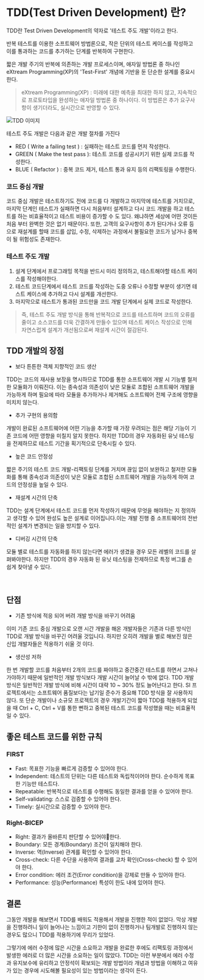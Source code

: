 # TDD(Test Driven Development) 란? 

TDD란 Test Driven Development의 약자로 '테스트 주도 개발'이라고 한다. 

반복 테스트를 이용한 소프트웨어 방법론으로, 작은 단위의 테스트 케이스를 작성하고 이를 통과하는 코드를 추가하는 단계를 반복하여 구현한다.
 

짧은 개발 주기의 반복에 의존하는 개발 프로세스이며, 
애자일 방법론 중 하나인 eXtream Programming(XP)의 'Test-First' 개념에 기반을 둔 단순한 설계를 중요시한다. 

>  eXtream Programming(XP) : 미래에 대한 예측을 최대한 하지 않고, 지속적으로 프로토타입을 완성하는 애자일 방법론 중 하나이다. 이 방법론은 추가 요구사항이 생기더라도, 실시간으로 반영할 수 있다.

![TDD 이미지](https://img1.daumcdn.net/thumb/R1280x0/?scode=mtistory2&fname=https%3A%2F%2Fblog.kakaocdn.net%2Fdn%2FbxIJOW%2FbtrNRBF83uo%2FtNXUTRCyj44P8xxwdk7kx1%2Fimg.webp)   

테스트 주도 개발은 다음과 같은 개발 절차를 가진다

- RED ( Write a failing test ) : 실패하는 테스트 코드를 먼저 작성한다.
- GREEN ( Make the test pass ): 테스트 코드를 성공시키기 위한 실제 코드를 작성한다.
- BLUE ( Refactor ) : 중복 코드 제거, 테스트 통과 유지 등의 리팩토링을 수행한다.

### 코드 중심 개발

코드 중심 개발은 테스트하기도 전에 코드를 다 개발하고 마지막에 테스트를 거치므로, 마지막 단계인 테스트가 실패하면
다시 처음부터 설계하고 다시 코드 개발을 하고 테스트를 하는 비효율적이고 테스트 비용이 증가할 수 도 있다.
왜냐하면 세상에 어떤 것이든 처음 부터 완벽한 것은 없기 때문이다.
또한, 고객의 요구사항이 추가 된다거나 오류 등으로 재설계를 할때 코드를 삽입, 수정, 삭제하는 과정에서 불필요한 코드가 남거나 중복이 될 위험성도 존재한다.
  

### 테스트 주도 개발

1. 설계 단계에서 프로그래밍 목적을 반드시 미리 정의하고, 테스트해야할 테스트 케이스를 작성해야한다.
2. 테스트 코드단계에서 테스트 코드를 작성하는 도중 오류나 수정할 부분이 생기면 테스트 케이스에 추가하고 다시 설계를 개선한다.
3. 마지막으로 테스트가 통과된 코드만을 코드 개발 단계에서 실제 코드로 작성한다.

> 즉, 테스트 주도 개발 방식을 통해 반복적으로 코드를 테스트하며 코드의 오류를 줄이고 소스코드를 더욱 간결하게 만들수 있으며
테스트 케이스 작성으로 인해 자연스럽게 설계가 개선됨으로써 재설계 시간이 절감된다.

## TDD 개발의 장점

- 보다 튼튼한 객체 지향적인 코드 생산

TDD는 코드의 재사용 보장을 명시하므로 TDD를 통한 소프트웨어 개발 시 기능별 철저한 모듈화가 이뤄진다.
이는 종속성과 의존성이 낮은 모듈로 조합된 소프트웨어 개발을 가능하게 하며 필요에 따라 모듈을 추가하거나 제거해도 소프트웨어 전체 구조에 영향을 미치치 않는다.
 

- 추가 구현의 용의함

개발이 완료된 소프트웨어에 어떤 기능을 추가할 때 가장 우려되는 점은 해당 기능이 기존 코드에 어떤 영향을 미칠지 알지 못한다. 
하지만 TDD의 경우 자동화된 유닛 테스팅을 전제하므로 테스트 기간을 획기적으로 단축시킬 수 있다.
 

- 높은 코드 안정성

짧은 주기의 테스트 코드 개발-리팩토링 단계를 거치며 끊임 없이 보완하고 철저한 모듈화를 통해 종속성과 의존성이 낮은 모듈로 조합된 소프트웨어 개발을 가능하게 하여 코드의 안정성을 높일 수 있다.
 

- 재설계 시간의 단축

TDD는 설계 단계에서 테스트 코드를 먼저 작성하기 때문에 무엇을 해야하는 지 정의하고 생각할 수 있어 완성도 높은 설계로 이어집니다.이는 개발 진행 중 소프트웨어의 전반적인 설계가 변경되는 일을 방지할 수 있다.
 

- 디버깅 시간의 단축

모듈 별로 테스트를 자동화를 하지 않는다면 에러가 생겼을 경우 모든 레벨의 코드를 살펴봐야한다.
하지만 TDD의 경우 자동화 된 유닛 테스팅을 전제하므로 특정 버그를 손 쉽게 찾아낼 수 있다.

 
## 단점

- 기존 방식에 적응 되어 버려 개발 방식을 바꾸기 어려움

이미 기존 코드 중심 개발으로 오랜 시간 개발을 해온 개발자들은 기존과 다른 방식인 TDD로 개발 방식을 바꾸긴 어려울 것입니다.
하지만 오히려 개발을 별로 해보진 않은 신입 개발자들은 적용하기 쉬울 것 이다.
 

- 생산성 저하

한 번 개발할 코드를 처음부터 2개의 코드를 짜야하고 중간중간 테스트를 하면서 고쳐나가야하기 때문에 일반적인 개발 방식보다 개발 시간이 늘어날 수 밖에 없다.
TDD 개발 방식은 일반적인 개발 방식에 비해 시간이 대략 10 ~ 30% 정도 늘어난다고 한다.
SI 프로젝트에서는 소프트웨어 품질보다는 납기일 준수가 중요해 TDD 방식을 잘 사용하지 않다.
또 단순 개발이나 소규모 프로젝트의 경우 개발기간이 짧아 TDD를 적용하게 되었을 때 Ctrl + C, Ctrl + V를 통한 뻔하고 중복된 테스트 코드를 작성했을 때는 비효율적일 수 있다.

## 좋은 테스트 코드를 위한 규칙


### FIRST

- Fast: 목표한 기능을 빠르게 검증할 수 있어야 한다.
- Independent: 테스트의 단위는 다른 테스트와 독립적이어야 한다. 순수하게 목표한 기능만 테스트다.
- Repeatable: 반복적으로 테스트를 수행해도 동일한 결과를 얻을 수 있어야 한다.
- Self-validating: 스스로 검증할 수 있어야 한다.
- Timely: 실시간으로 검증할 수 있어야 한다.


### Right-BICEP

- Right: 결과가 올바른지 판단할 수 있어야한다.
- Boundary: 모든 경계(Boundary) 조건이 일치해야 한다.
- Inverse: 역(Inverse) 관계를 확인할 수 있어야 한다.
- Cross-check: 다른 수단을 사용하여 결과를 교차 확인(Cross-check) 할 수 있어야 한다.
- Error condition: 에러 조건(Error condition)을 강제로 만들 수 있어야 한다.
- Performance: 성능(Performance) 특성이 한도 내에 있어야 한다.


## 결론

그동안 개발을 해보면서 TDD를 배워도 적용해서 개발을 진행한 적이 없었다. 막상 개발을 진행하려니 일이 늘어나는 느낌이고 기한이 없이 진행하거나 팀개발로 진행하지 않는 경우도 많으니 TDD를 적용하기에 무리가 있었다.

그렇기에 에러 수정에 많은 시간을 소요하고 개발을 완료한 후에도 리팩토링 과정에서 발생한 에러로 더 많은 시간을 소요하는 일이 많았다. TDD는 이런 부분에서 에러 수정과 유지보수에 유리하고 안정석이 확보되는 개발 방법이라 개념과 방법을 이해하고 여유가 있는 경우에 시도해볼 필요성이 있는 방법이라는 생각이 든다.
